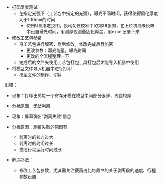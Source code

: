 - 打印厚度测试
  - 在指定光强下（工艺包中指定的光强），曝光不同时间，获得使得固化厚度大于100mm的时间
    - 使用U盘指定投图，投均匀性校准中的第38张图，在上位机高级设置中设置曝光时间，用测厚仪测量固化厚度，用excel记录下来
- 修改工艺包参数
  - 将工艺包进行解密，然后修改，修改完成后再加密
    - 更改参数：曝光能量，曝光时间
    - 更改的全流程整理一下
  - 完成后的文件夹使用工艺包打包工具打包后才能导入机器中使用
- 将模型文件导入机器中进行打印
  - 模型文件的制作、切片





出错：

- 现象：打印出的每一个寄存牙模在模型中间部分很薄，周围较厚
- 分析原因：无法剥离



- 现象：屏幕弹出“剥离失败”信息
- 分析原因：剥离失败的原因有
  - 剥离时的拉力过大
  - 剥离时的时间过长
  - 整段行程运行时间过长
- 解决办法：
  - 修改工艺包参数，尤其需关注截面占比每段中的关于剥离段的速度、行程参数设置
